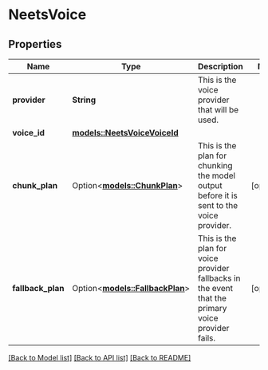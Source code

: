 # NeetsVoice

## Properties

Name | Type | Description | Notes
------------ | ------------- | ------------- | -------------
**provider** | **String** | This is the voice provider that will be used. | 
**voice_id** | [**models::NeetsVoiceVoiceId**](NeetsVoice_voiceId.md) |  | 
**chunk_plan** | Option<[**models::ChunkPlan**](ChunkPlan.md)> | This is the plan for chunking the model output before it is sent to the voice provider. | [optional]
**fallback_plan** | Option<[**models::FallbackPlan**](FallbackPlan.md)> | This is the plan for voice provider fallbacks in the event that the primary voice provider fails. | [optional]

[[Back to Model list]](../README.md#documentation-for-models) [[Back to API list]](../README.md#documentation-for-api-endpoints) [[Back to README]](../README.md)


